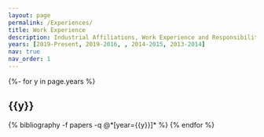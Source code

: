 ```yaml
---
layout: page
permalink: /Experiences/
title: Work Experience
description: Industrial Affiliations, Work Experience and Responsibilities
years: [2019-Present, 2019-2016, , 2014-2015, 2013-2014]
nav: true
nav_order: 1
---
```

<!-- _pages/publications.md -->
<div class="publications">

{%- for y in page.years %}
  <h2 class="year">{{y}}</h2>
  {% bibliography -f papers -q @*[year={{y}}]* %}
{% endfor %}

</div>
